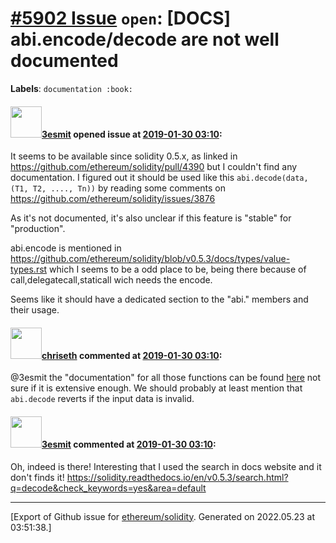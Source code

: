 # [\#5902 Issue](https://github.com/ethereum/solidity/issues/5902) `open`: [DOCS] abi.encode/decode are not well documented
**Labels**: `documentation :book:`


#### <img src="https://avatars.githubusercontent.com/u/224810?u=9d4bdd31329b33f97dbee8e1e3e6f01fa1369d09&v=4" width="50">[3esmit](https://github.com/3esmit) opened issue at [2019-01-30 03:10](https://github.com/ethereum/solidity/issues/5902):

It seems to be available since solidity 0.5.x, as linked in https://github.com/ethereum/solidity/pull/4390 but I couldn't find any documentation. I figured out it should be used like this
`abi.decode(data, (T1, T2, ...., Tn))` by reading some comments on https://github.com/ethereum/solidity/issues/3876

As it's not documented, it's also unclear if this feature is "stable" for "production".

abi.encode is mentioned in https://github.com/ethereum/solidity/blob/v0.5.3/docs/types/value-types.rst which I seems to be a odd place to be, being there because of call,delegatecall,staticall wich needs the encode. 

Seems like it should have a dedicated section to the "abi." members and their usage. 

#### <img src="https://avatars.githubusercontent.com/u/9073706?v=4" width="50">[chriseth](https://github.com/chriseth) commented at [2019-01-30 03:10](https://github.com/ethereum/solidity/issues/5902#issuecomment-458868819):

@3esmit the "documentation" for all those functions can be found [here](https://solidity.readthedocs.io/en/v0.5.3/miscellaneous.html#global-variables) not sure if it is extensive enough. We should probably at least mention that `abi.decode` reverts if the input data is invalid.

#### <img src="https://avatars.githubusercontent.com/u/224810?u=9d4bdd31329b33f97dbee8e1e3e6f01fa1369d09&v=4" width="50">[3esmit](https://github.com/3esmit) commented at [2019-01-30 03:10](https://github.com/ethereum/solidity/issues/5902#issuecomment-459332830):

Oh, indeed is there! Interesting that I used the search in docs website and it don't finds it!
https://solidity.readthedocs.io/en/v0.5.3/search.html?q=decode&check_keywords=yes&area=default


-------------------------------------------------------------------------------



[Export of Github issue for [ethereum/solidity](https://github.com/ethereum/solidity). Generated on 2022.05.23 at 03:51:38.]
